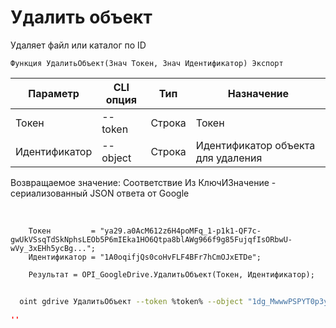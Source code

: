 ﻿---
sidebar_position: 9
---

# Удалить объект
 Удаляет файл или каталог по ID



`Функция УдалитьОбъект(Знач Токен, Знач Идентификатор) Экспорт`

  | Параметр | CLI опция | Тип | Назначение |
  |-|-|-|-|
  | Токен | --token | Строка | Токен |
  | Идентификатор | --object | Строка | Идентификатор объекта для удаления |

  
  Возвращаемое значение:   Соответствие Из КлючИЗначение - сериализованный JSON ответа от Google

<br/>




```bsl title="Пример кода"
    Токен         = "ya29.a0AcM612z6H4poMFq_1-p1k1-QF7c-gwUkVSsqTdSkNphsLEOb5P6mIEka1HO6Qtpa8blAWg966f9g85FujqfIsORbwU-wVy_3xEHh5ycBg...";
    Идентификатор = "1A0oqifjQs0coHvFLF4BFr7hCmOJxETDe";

    Результат = OPI_GoogleDrive.УдалитьОбъект(Токен, Идентификатор);
```



```sh title="Пример команды CLI"
    
  oint gdrive УдалитьОбъект --token %token% --object "1dg_MwwwPSPYT0p3y-8dvGWoapbwaaaaa"

```

```json title="Результат"
''
```
